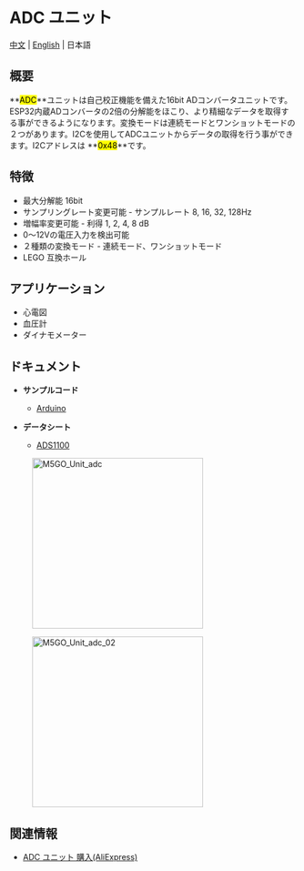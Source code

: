 # ADC ユニット

[中文](zh_CN/product_documents/units/unit_adc) | [English](en/product_documents/units/unit_adc) | 日本語

## 概要

**<mark>ADC</mark>**ユニットは自己校正機能を備えた16bit ADコンバータユニットです。ESP32内蔵ADコンバータの2倍の分解能をほこり、より精細なデータを取得する事ができるようになります。変換モードは連続モードとワンショットモードの２つがあります。I2Cを使用してADCユニットからデータの取得を行う事ができます。I2Cアドレスは **<mark>0x48</mark>**です。

## 特徴

- 最大分解能 16bit
- サンプリングレート変更可能 - サンプルレート 8, 16, 32, 128Hz
- 増幅率変更可能 - 利得 1, 2, 4, 8 dB
- 0〜12Vの電圧入力を検出可能
- ２種類の変換モード - 連続モード、ワンショットモード
- LEGO 互換ホール

## アプリケーション

- 心電図
- 血圧計
- ダイナモメーター

## ドキュメント

- **サンプルコード**
  - [Arduino](https://github.com/m5stack/M5Stack/tree/master/examples/Unit/ADC_ADS1100)

- **データシート**
  - [ADS1100](http://pdf1.alldatasheet.com/datasheet-pdf/view/619024/TI1/ADS1100.html)

<figure>
    <img src="assets/img/product_pics/units/M5GO_Unit_adc.png" alt="M5GO_Unit_adc" height="300px" width="300px">
</figure>
<figure>
    <img src="assets/img/product_pics/units/M5GO_Unit_adc_02.png" alt="M5GO_Unit_adc_02" height="300px" width="300px">
</figure>

## 関連情報

- [ADC ユニット 購入(AliExpress)](https://www.aliexpress.com/store/product/M5Stack-ADC-16-I2C-ADS1100-0-12/3226069_32946953374.html)
